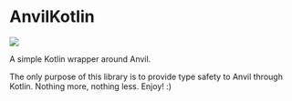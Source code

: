 # AnvilKotlin
[![](https://jitpack.io/v/graknol/AnvilKotlin.svg)](https://jitpack.io/#graknol/AnvilKotlin)

A simple Kotlin wrapper around Anvil.

The only purpose of this library is to provide type safety to Anvil through Kotlin. Nothing more, nothing less. Enjoy! :) 
